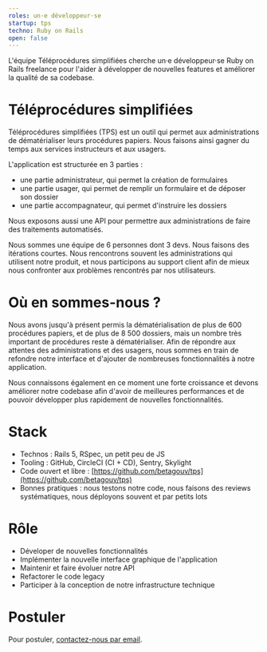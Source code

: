 ```yaml
---
roles: un·e développeur·se
startup: tps
techno: Ruby on Rails
open: false
---
```


L'équipe Téléprocédures simplifiées cherche un·e développeur·se Ruby on Rails freelance pour l'aider à développer de nouvelles features et améliorer la qualité de sa codebase.

<!--more-->

# Téléprocédures simplifiées

Téléprocédures simplifiées (TPS) est un outil qui permet aux administrations de dématérialiser leurs procédures papiers. Nous faisons ainsi gagner du temps aux services instructeurs et aux usagers.

L'application est structurée en 3 parties :
- une partie administrateur, qui permet la création de formulaires
- une partie usager, qui permet de remplir un formulaire et de déposer son dossier
- une partie accompagnateur, qui permet d'instruire les dossiers

Nous exposons aussi une API pour permettre aux administrations de faire des traitements automatisés.

Nous sommes une équipe de 6 personnes dont 3 devs. Nous faisons des itérations courtes. Nous rencontrons souvent les administrations qui utilisent notre produit, et nous participons au support client afin de mieux nous confronter aux problèmes rencontrés par nos utilisateurs.

# Où en sommes-nous ?

Nous avons jusqu'à présent permis la dématérialisation de plus de 600 procédures papiers, et de plus de 8 500 dossiers, mais un nombre très important de procédures reste à dématérialiser. Afin de répondre aux attentes des administrations et des usagers, nous sommes en train de refondre notre interface et d'ajouter de nombreuses fonctionnalités à notre application.

Nous connaissons également en ce moment une forte croissance et devons améliorer notre codebase afin d'avoir de meilleures performances et de pouvoir développer plus rapidement de nouvelles fonctionnalités.

# Stack

- Technos : Rails 5, RSpec, un petit peu de JS
- Tooling : GitHub, CircleCI (CI + CD), Sentry, Skylight
- Code ouvert et libre : [https://github.com/betagouv/tps](https://github.com/betagouv/tps)
- Bonnes pratiques : nous testons notre code, nous faisons des reviews systématiques, nous déployons souvent et par petits lots

# Rôle

- Déveloper de nouvelles fonctionnalités
- Implémenter la nouvelle interface graphique de l'application
- Maintenir et faire évoluer notre API
- Refactorer le code legacy
- Participer à la conception de notre infrastructure technique

# Postuler

Pour postuler, [contactez-nous par email](mailto:contact@tps.apientreprise.fr).

